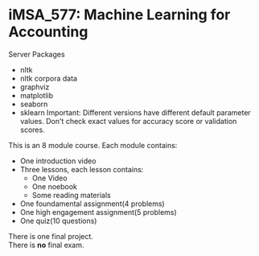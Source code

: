 # iMSA_577: Machine Learning for Accounting

Server Packages
- nltk
- nltk corpora data
- graphviz
- matplotlib
- seaborn
- sklearn
  Important: Different versions have different default parameter values. Don't check exact values for accuracy score or validation scores.

This is an 8 module course. Each module contains:
- One introduction video
- Three lessons, each lesson contains:
  - One Video
  - One noebook
  - Some reading materials
- One foundamental assignment(4 problems)
- One high engagement assignment(5 problems)
- One quiz(10 questions)

There is one final project.  
There is **no** final exam.
